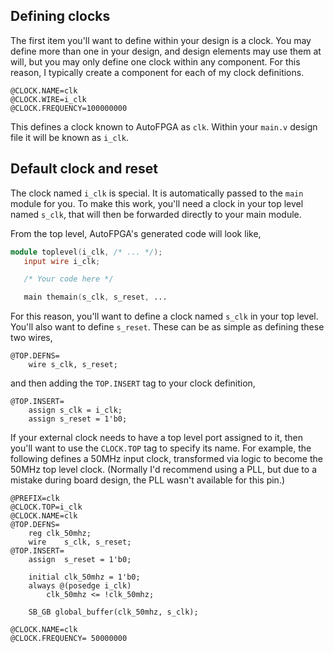 ## Defining clocks

The first item you'll want to define within your design is a clock.  You may
define more than one in your design, and design elements may use them at
will, but you may only define one clock within any component.  For this
reason, I typically create a component for each of my clock definitions.

```text
@CLOCK.NAME=clk
@CLOCK.WIRE=i_clk
@CLOCK.FREQUENCY=100000000
```

This defines a clock known to AutoFPGA as `clk`.  Within your `main.v`
design file it will be known as `i_clk`.

## Default clock and reset

The clock named `i_clk` is special.
It is automatically passed to the `main` module for you.  To make this work,
you'll need a clock in your top level named `s_clk`, that will then be
forwarded directly to your main module.

From the top level, AutoFPGA's generated code will look like,

```verilog
module toplevel(i_clk, /* ... */);
   input wire i_clk;

   /* Your code here */

   main themain(s_clk, s_reset, ...
```

For this reason, you'll want to define a clock named `s_clk` in your
top level.  You'll also want to define `s_reset`.  These can be as simple
as defining these two wires,

```text
@TOP.DEFNS=
    wire s_clk, s_reset;
```

and then adding the `TOP.INSERT` tag to your clock definition,

```text
@TOP.INSERT=
    assign s_clk = i_clk;
    assign s_reset = 1'b0;
```

If your external clock needs to have a top level port assigned to it, then
you'll want to use the `CLOCK.TOP` tag to specify its name.  For example,
the following defines a 50MHz input clock, transformed via logic to become the
50MHz top level clock.  (Normally I'd recommend using a PLL, but due to a
mistake during board design, the PLL wasn't available for this pin.)

```text
@PREFIX=clk
@CLOCK.TOP=i_clk
@CLOCK.NAME=clk
@TOP.DEFNS=
	reg	clk_50mhz;
	wire	s_clk, s_reset;
@TOP.INSERT=
	assign	s_reset = 1'b0;

	initial	clk_50mhz = 1'b0;
	always @(posedge i_clk)
		clk_50mhz <= !clk_50mhz;

	SB_GB global_buffer(clk_50mhz, s_clk);

@CLOCK.NAME=clk
@CLOCK.FREQUENCY= 50000000
```
